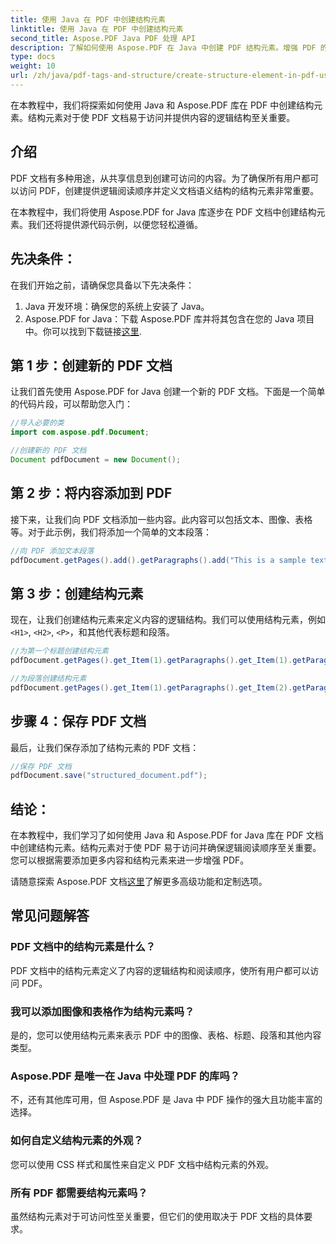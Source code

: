 ```yaml
---
title: 使用 Java 在 PDF 中创建结构元素
linktitle: 使用 Java 在 PDF 中创建结构元素
second_title: Aspose.PDF Java PDF 处理 API
description: 了解如何使用 Aspose.PDF 在 Java 中创建 PDF 结构元素。增强 PDF 的可访问性和逻辑内容流。
type: docs
weight: 10
url: /zh/java/pdf-tags-and-structure/create-structure-element-in-pdf-using-java/
---
```

在本教程中，我们将探索如何使用 Java 和 Aspose.PDF 库在 PDF 中创建结构元素。结构元素对于使 PDF 文档易于访问并提供内容的逻辑结构至关重要。

## 介绍

PDF 文档有多种用途，从共享信息到创建可访问的内容。为了确保所有用户都可以访问 PDF，创建提供逻辑阅读顺序并定义文档语义结构的结构元素非常重要。

在本教程中，我们将使用 Aspose.PDF for Java 库逐步在 PDF 文档中创建结构元素。我们还将提供源代码示例，以便您轻松遵循。

## 先决条件：
在我们开始之前，请确保您具备以下先决条件：

1. Java 开发环境：确保您的系统上安装了 Java。
2.  Aspose.PDF for Java：下载 Aspose.PDF 库并将其包含在您的 Java 项目中。你可以找到下载链接[这里](https://releases.aspose.com/pdf/java/).

## 第 1 步：创建新的 PDF 文档
让我们首先使用 Aspose.PDF for Java 创建一个新的 PDF 文档。下面是一个简单的代码片段，可以帮助您入门：

```java
//导入必要的类
import com.aspose.pdf.Document;

//创建新的 PDF 文档
Document pdfDocument = new Document();
```

## 第 2 步：将内容添加到 PDF
接下来，让我们向 PDF 文档添加一些内容。此内容可以包括文本、图像、表格等。对于此示例，我们将添加一个简单的文本段落：

```java
//向 PDF 添加文本段落
pdfDocument.getPages().add().getParagraphs().add("This is a sample text paragraph.");
```

## 第 3 步：创建结构元素
现在，让我们创建结构元素来定义内容的逻辑结构。我们可以使用结构元素，例如`<H1>`, `<H2>`, `<P>`，和其他代表标题和段落。

```java
//为第一个标题创建结构元素
pdfDocument.getPages().get_Item(1).getParagraphs().get_Item(1).getParagraphInfo().setStructureElementName("H1");

//为段落创建结构元素
pdfDocument.getPages().get_Item(1).getParagraphs().get_Item(2).getParagraphInfo().setStructureElementName("P");
```

## 步骤 4：保存 PDF 文档
最后，让我们保存添加了结构元素的 PDF 文档：

```java
//保存 PDF 文档
pdfDocument.save("structured_document.pdf");
```

## 结论：
在本教程中，我们学习了如何使用 Java 和 Aspose.PDF for Java 库在 PDF 文档中创建结构元素。结构元素对于使 PDF 易于访问并确保逻辑阅读顺序至关重要。您可以根据需要添加更多内容和结构元素来进一步增强 PDF。

请随意探索 Aspose.PDF 文档[这里](https://reference.aspose.com/pdf/java/)了解更多高级功能和定制选项。

## 常见问题解答

### PDF 文档中的结构元素是什么？

PDF 文档中的结构元素定义了内容的逻辑结构和阅读顺序，使所有用户都可以访问 PDF。

### 我可以添加图像和表格作为结构元素吗？

是的，您可以使用结构元素来表示 PDF 中的图像、表格、标题、段落和其他内容类型。

### Aspose.PDF 是唯一在 Java 中处理 PDF 的库吗？

不，还有其他库可用，但 Aspose.PDF 是 Java 中 PDF 操作的强大且功能丰富的选择。

### 如何自定义结构元素的外观？

您可以使用 CSS 样式和属性来自定义 PDF 文档中结构元素的外观。

### 所有 PDF 都需要结构元素吗？

虽然结构元素对于可访问性至关重要，但它们的使用取决于 PDF 文档的具体要求。